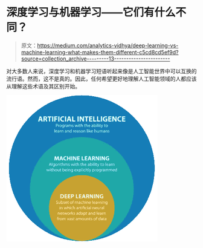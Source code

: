 # 深度学习与机器学习——它们有什么不同？

> 原文：<https://medium.com/analytics-vidhya/deep-learning-vs-machine-learning-what-makes-them-different-c5cd8cd5ef9d?source=collection_archive---------13----------------------->

对大多数人来说，深度学习和机器学习短语听起来像是人工智能世界中可以互换的流行语。然而，这不是真的。因此，任何希望更好地理解人工智能领域的人都应该从理解这些术语及其区别开始。

![](img/7333bcc63a4999767f758589ec8dd5da.png)